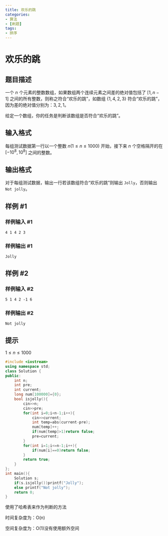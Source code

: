 ```yaml
---
title: 欢乐的跳
categories:
- 算法
- [刷题]
tags:
- 排序
---
```

<head>
    <script src="https://cdn.mathjax.org/mathjax/latest/MathJax.js?config=TeX-AMS-MML_HTMLorMML" type="text/javascript"></script>
    <script type="text/x-mathjax-config">
        MathJax.Hub.Config({
            tex2jax: {
            skipTags: ['script', 'noscript', 'style', 'textarea', 'pre'],
            inlineMath: [['$','$']]
            }
        });
    </script>
</head>

# 欢乐的跳

## 题目描述

一个 $n$ 个元素的整数数组，如果数组两个连续元素之间差的绝对值包括了 $[1,n-1]$ 之间的所有整数，则称之符合“欢乐的跳”，如数组 $\{1,4,2,3\}$ 符合“欢乐的跳”，因为差的绝对值分别为：$3,2,1$。

给定一个数组，你的任务是判断该数组是否符合“欢乐的跳”。

## 输入格式

每组测试数据第一行以一个整数 $n(1 \le n \le 1000)$ 开始，接下来 $n$ 个空格隔开的在 $[-10^8,10^8]$ 之间的整数。

## 输出格式

对于每组测试数据，输出一行若该数组符合“欢乐的跳”则输出 `Jolly`，否则输出 `Not jolly`。

## 样例 #1

### 样例输入 #1

```
4 1 4 2 3
```

### 样例输出 #1

```
Jolly
```

## 样例 #2

### 样例输入 #2

```
5 1 4 2 -1 6
```

### 样例输出 #2

```
Not jolly
```

## 提示

$1 \le n \le 1000$

```cpp
#include <iostream>
using namespace std;
class Solution {
public:
    int n;
    int pre;
    int current;
    long num[100000]={0};
    bool isjolly(){
        cin>>n;
        cin>>pre;
        for(int i=0;i<n-1;i++){
            cin>>current;
            int temp=abs(current-pre);
            num[temp]++;
            if(num[temp]>1)return false;
            pre=current;
        }
        for(int i=1;i<=n-1;i++){
            if(num[i]==0)return false;
        }
        return true;
    }
};
int main(){
    Solution s;
    if(s.isjolly())printf("Jolly");
    else printf("Not jolly");
    return 0;
}
```

使用了哈希表来作为判断的方法

时间复杂度为：O(n)

空间复杂度为：O(1)没有使用额外空间